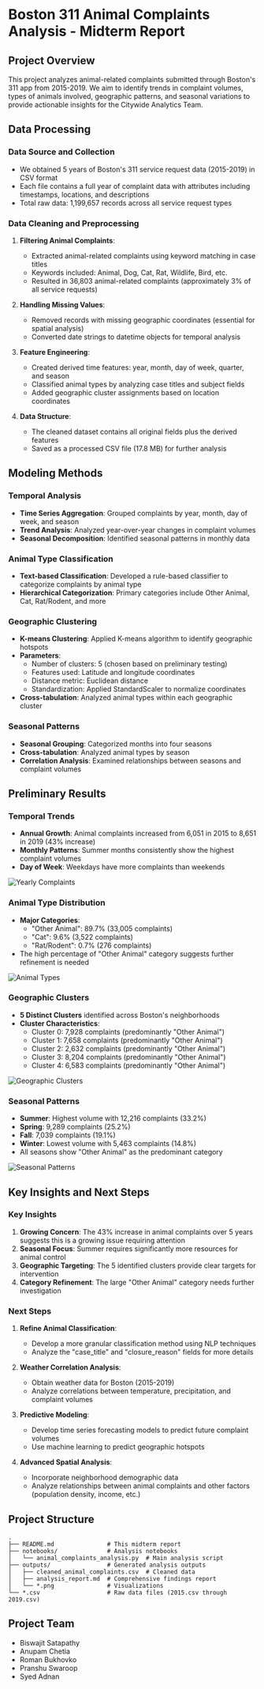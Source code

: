 # Boston 311 Animal Complaints Analysis - Midterm Report

## Project Overview

This project analyzes animal-related complaints submitted through Boston's 311 app from 2015-2019. We aim to identify trends in complaint volumes, types of animals involved, geographic patterns, and seasonal variations to provide actionable insights for the Citywide Analytics Team.

## Data Processing

### Data Source and Collection
- We obtained 5 years of Boston's 311 service request data (2015-2019) in CSV format
- Each file contains a full year of complaint data with attributes including timestamps, locations, and descriptions
- Total raw data: 1,199,657 records across all service request types

### Data Cleaning and Preprocessing
1. **Filtering Animal Complaints**:
   - Extracted animal-related complaints using keyword matching in case titles
   - Keywords included: Animal, Dog, Cat, Rat, Wildlife, Bird, etc.
   - Resulted in 36,803 animal-related complaints (approximately 3% of all service requests)

2. **Handling Missing Values**:
   - Removed records with missing geographic coordinates (essential for spatial analysis)
   - Converted date strings to datetime objects for temporal analysis

3. **Feature Engineering**:
   - Created derived time features: year, month, day of week, quarter, and season
   - Classified animal types by analyzing case titles and subject fields
   - Added geographic cluster assignments based on location coordinates

4. **Data Structure**:
   - The cleaned dataset contains all original fields plus the derived features
   - Saved as a processed CSV file (17.8 MB) for further analysis

## Modeling Methods

### Temporal Analysis
- **Time Series Aggregation**: Grouped complaints by year, month, day of week, and season
- **Trend Analysis**: Analyzed year-over-year changes in complaint volumes
- **Seasonal Decomposition**: Identified seasonal patterns in monthly data

### Animal Type Classification
- **Text-based Classification**: Developed a rule-based classifier to categorize complaints by animal type
- **Hierarchical Categorization**: Primary categories include Other Animal, Cat, Rat/Rodent, and more

### Geographic Clustering
- **K-means Clustering**: Applied K-means algorithm to identify geographic hotspots
- **Parameters**:
  - Number of clusters: 5 (chosen based on preliminary testing)
  - Features used: Latitude and longitude coordinates
  - Distance metric: Euclidean distance
  - Standardization: Applied StandardScaler to normalize coordinates
- **Cross-tabulation**: Analyzed animal types within each geographic cluster

### Seasonal Patterns
- **Seasonal Grouping**: Categorized months into four seasons
- **Cross-tabulation**: Analyzed animal types by season
- **Correlation Analysis**: Examined relationships between seasons and complaint volumes

## Preliminary Results

### Temporal Trends
- **Annual Growth**: Animal complaints increased from 6,051 in 2015 to 8,651 in 2019 (43% increase)
- **Monthly Patterns**: Summer months consistently show the highest complaint volumes
- **Day of Week**: Weekdays have more complaints than weekends

![Yearly Complaints](outputs/yearly_complaints.png)

### Animal Type Distribution
- **Major Categories**:
  - "Other Animal": 89.7% (33,005 complaints)
  - "Cat": 9.6% (3,522 complaints)
  - "Rat/Rodent": 0.7% (276 complaints)
- The high percentage of "Other Animal" category suggests further refinement is needed

![Animal Types](outputs/animal_type_complaints.png)

### Geographic Clusters
- **5 Distinct Clusters** identified across Boston's neighborhoods
- **Cluster Characteristics**:
  - Cluster 0: 7,928 complaints (predominantly "Other Animal")
  - Cluster 1: 7,658 complaints (predominantly "Other Animal")
  - Cluster 2: 2,632 complaints (predominantly "Other Animal")
  - Cluster 3: 8,204 complaints (predominantly "Other Animal")
  - Cluster 4: 6,583 complaints (predominantly "Other Animal")

![Geographic Clusters](outputs/geographic_clusters.png)

### Seasonal Patterns
- **Summer**: Highest volume with 12,216 complaints (33.2%)
- **Spring**: 9,289 complaints (25.2%)
- **Fall**: 7,039 complaints (19.1%)
- **Winter**: Lowest volume with 5,463 complaints (14.8%)
- All seasons show "Other Animal" as the predominant category

![Seasonal Patterns](outputs/seasonal_pattern.png)

## Key Insights and Next Steps

### Key Insights
1. **Growing Concern**: The 43% increase in animal complaints over 5 years suggests this is a growing issue requiring attention
2. **Seasonal Focus**: Summer requires significantly more resources for animal control
3. **Geographic Targeting**: The 5 identified clusters provide clear targets for intervention
4. **Category Refinement**: The large "Other Animal" category needs further investigation

### Next Steps
1. **Refine Animal Classification**:
   - Develop a more granular classification method using NLP techniques
   - Analyze the "case_title" and "closure_reason" fields for more details

2. **Weather Correlation Analysis**:
   - Obtain weather data for Boston (2015-2019)
   - Analyze correlations between temperature, precipitation, and complaint volumes

3. **Predictive Modeling**:
   - Develop time series forecasting models to predict future complaint volumes
   - Use machine learning to predict geographic hotspots

4. **Advanced Spatial Analysis**:
   - Incorporate neighborhood demographic data
   - Analyze relationships between animal complaints and other factors (population density, income, etc.)

## Project Structure
```
.
├── README.md               # This midterm report
├── notebooks/              # Analysis notebooks
│   └── animal_complaints_analysis.py  # Main analysis script
├── outputs/                # Generated analysis outputs
│   ├── cleaned_animal_complaints.csv  # Cleaned data
│   ├── analysis_report.md  # Comprehensive findings report
│   └── *.png               # Visualizations
└── *.csv                   # Raw data files (2015.csv through 2019.csv)
```

## Project Team
- Biswajit Satapathy
- Anupam Chetia
- Roman Bukhovko
- Pranshu Swaroop
- Syed Adnan
